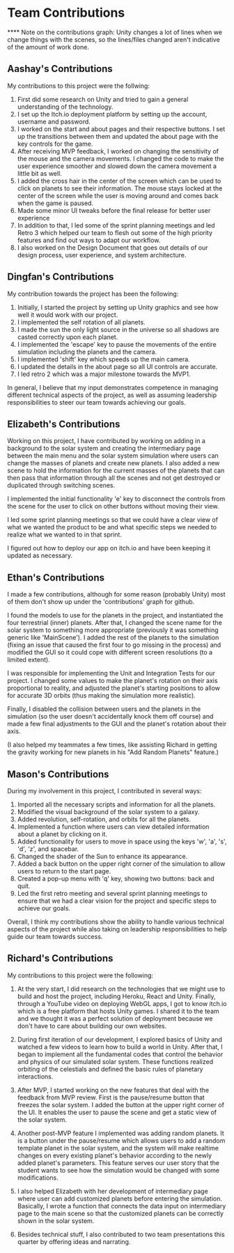 # Team Contributions

**** Note on the contributions graph: Unity changes a lot of lines when we change things with the scenes, so the lines/files changed aren't indicative of 
the amount of work done.

## Aashay's Contributions

My contributions to this project were the follwing: 

1. First did some research on Unity and tried to gain a general understanding of the technology. 
2. I set up the Itch.io deployment platform by setting up the account, username and password. 
3. I worked on the start and about pages and their respective buttons. I set up the transitions between them and updated the about page with the key controls for the game. 
4. After receiving MVP feedback, I worked on changing the sensitivity of the mouse and the camera movements. I changed the code to make the user experience smoother and slowed down the camera movement a little bit as well. 
5. I added the cross hair in the center of the screen which can be used to click on planets to see their information. The mouse stays locked at the center of the screen while the user is moving around and comes back when the game is paused. 
6. Made some minor UI tweaks before the final release for better user experience 
7. In addition to that, I led some of the sprint planning meetings and led Retro 3 which helped our team to flesh out some of the high priority features and find out ways to adapt our workflow. 
8. I also worked on the Design Document that goes out details of our design process, user experience, and system architecture. 

## Dingfan's Contributions

My contribution towards the project has been the following:
1. Initially, I started the project by setting up Unity graphics and see how well it would work with our project. 
2. I implemented the self rotation of all planets. 
3. I made the sun the only light source in the universe so all shadows are casted correctly upon each planet. 
4. I implemented the 'escape' key to pause the movements of the entire simulation including the planets and the camera. 
5. I implemented 'shift' key which speeds up the main camera. 
6. I updated the details in the about page so all UI controls are accurate.
7. I led retro 2 which was a major milestone towards the MVP1.

In general, I believe that my input demonstrates competence in managing different technical aspects of the project, as well as assuming leadership responsibilities to steer our team towards achieving our goals.

## Elizabeth's Contributions

Working on this project, I have contributed by working on adding in a background to the solar system and creating the intermediary page between the main 
menu and the solar system simulation where users can change the masses of planets and create new planets. I also added a new scene to hold the information
for the current masses of the planets that can then pass that information through all the scenes and not get destroyed or duplicated through switching scenes.

I implemented the initial functionality 'e' key to disconnect the controls from the scene for the user to click on other buttons without moving their view.

I led some sprint planning meetings so that we could have a clear view of what we wanted the product to be and what specific steps we needed to realize what we wanted to in that sprint.

I figured out how to deploy our app on itch.io and have been keeping it updated as necessary.

## Ethan's Contributions

I made a few contributions, although for some reason (probably Unity) most of them don't show up
under the 'contributions' graph for github.

I found the models to use for the planets in the project, and instantiated the four terrestrial (inner) planets. After
that, I changed the scene name for the solar system to something more appropriate (previously it was something generic like 'MainScene').
I added the rest of the planets to the simulation (fixing an issue that caused the first four to go missing in the process) and modified
the GUI so it could cope with different screen resolutions (to a limited extent).

I was responsible for implementing the Unit and Integration Tests for our project. I changed some values to
make the planet's rotation on their axis proportional to reality, and adjusted the planet's starting positions to allow for accurate 3D
orbits (thus making the simulation more realistic).

Finally, I disabled the collision between users and the planets in the simulation (so the user doesn't accidentally knock them off course)
and made a few final adjustments to the GUI and the planet's rotation about their axis. 

(I also helped my teammates a few times, like assisting Richard in getting the gravity working for new planets in his "Add Random Planets" feature.)



## Mason's Contributions
During my involvement in this project, I contributed in several ways:
1. Imported all the necessary scripts and information for all the planets.
2. Modified the visual background of the solar system to a galaxy.
3. Added revolution, self-rotation, and orbits for all the planets.
4. Implemented a function where users can view detailed information about a planet by clicking on it.
5. Added functionality for users to move in space using the keys 'w', 'a', 's', 'd', 'z', and spacebar.
6. Changed the shader of the Sun to enhance its appearance.
7. Added a back button on the upper right corner of the simulation to allow users to return to the start page.
8. Created a pop-up menu with 'q' key, showing two buttons: back and quit.
9. Led the first retro meeting and several sprint planning meetings to ensure that we had a clear vision for the project and specific steps to achieve our goals.

Overall, I think my contributions show the ability to handle various technical aspects of the project while also taking on leadership responsibilities to help guide our team towards success.

## Richard's Contributions
My contributions to this project were the following: 

1. At the very start, I did research on the technologies that we might use to build and host the project, including Heroku, React and Unity. Finally, through a YouTube video on deploying WebGL apps, I got to know itch.io which is a free platform that hosts Unity games. I shared it to the team and we thought it was a perfect solution of deployment because we don't have to care about building our own websites.

2. During first iteration of our development, I explored basics of Unity and watched a few videos to learn how to build a world in Unity. After that, I began to implement all the fundamental codes that control the behavior and physics of our simulated solar system. These functions realized orbiting of the celestials and defined the basic rules of planetary interactions.

3. After MVP, I started working on the new features that deal with the feedback from MVP review. First is the pause/resume button that freezes the solar system. I added the button at the upper right corner of the UI. It enables the user to pause the scene and get a static view of the solar system.

4. Another post-MVP feature I implemented was adding random planets. It is a button under the pause/resume which allows users to add a random template planet in the solar system, and the system will make realtime changes on every existing planet's behavior according to the newly added planet's parameters. This feature serves our user story that the student wants to see how the simulation would be changed with some modifications.

5. I also helped Elizabeth with her development of intermediary page where user can add customized planets before entering the simulation. Basically, I wrote a function that connects the data input on intermediary page to the main scene so that the customized planets can be correctly shown in the solar system.

6. Besides technical stuff, I also contributed to two team presentations this quarter by offering ideas and narrating.
